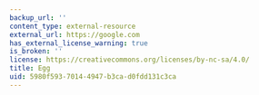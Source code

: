 ```yaml
---
backup_url: ''
content_type: external-resource
external_url: https://google.com
has_external_license_warning: true
is_broken: ''
license: https://creativecommons.org/licenses/by-nc-sa/4.0/
title: Egg
uid: 5980f593-7014-4947-b3ca-d0fdd131c3ca
---
```

